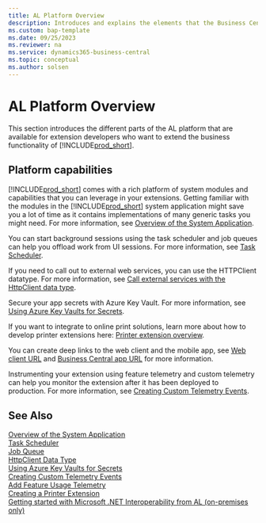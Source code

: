 ```yaml
---
title: AL Platform Overview
description: Introduces and explains the elements that the Business Central platform consists of.
ms.custom: bap-template
ms.date: 09/25/2023
ms.reviewer: na
ms.service: dynamics365-business-central
ms.topic: conceptual
ms.author: solsen
---
```


# AL Platform Overview

This section introduces the different parts of the AL platform that are available for extension developers who want to extend the business functionality of [!INCLUDE[prod_short](includes/prod_short.md)].

## Platform capabilities

[!INCLUDE[prod_short](includes/prod_short.md)] comes with a rich platform of system modules and capabilities that you can leverage in your extensions. Getting familiar with the modules in the [!INCLUDE[prod_short](includes/prod_short.md)] system application might save you a lot of time as it contains implementations of many generic tasks you might need. For more information, see [Overview of the System Application](devenv-system-application-overview.md).

You can start background sessions using the task scheduler and job queues can help you offload work from UI sessions. For more information, see [Task Scheduler](devenv-task-scheduler.md).

If you need to call out to external web services, you can use the HTTPClient datatype. For more information, see
[Call external services with the HttpClient data type](devenv-httpclient.md).

Secure your app secrets with Azure Key Vault. For more information, see [Using Azure Key Vaults for Secrets](devenv-app-key-vault-overview.md).

If you want to integrate to online print solutions, learn more about how to develop printer extensions here: [Printer extension overview](devenv-reports-printing.md).

You can create deep links to the web client and the mobile app, see [Web client URL](devenv-web-client-urls.md) and [Business Central app URL](devenv-link-to-mobile-app.md) for more information.

Instrumenting your extension using feature telemetry and custom telemetry can help you monitor the extension after it has been deployed to production. For more information, see [Creating Custom Telemetry Events](devenv-instrument-application-for-telemetry-app-insights.md).



## See Also

[Overview of the System Application](devenv-system-application-overview.md)  
[Task Scheduler](devenv-task-scheduler.md)  
[Job Queue](devenv-job-queue.md)  
[HttpClient Data Type](methods-auto/httpclient/httpclient-data-type.md)  
[Using Azure Key Vaults for Secrets](devenv-app-key-vault-overview.md)  
[Creating Custom Telemetry Events](devenv-instrument-application-for-telemetry-app-insights.md)  
[Add Feature Usage Telemetry](https://github.com/microsoft/BCApps/tree/main/src/System%20Application/App/Telemetry)  
[Creating a Printer Extension](devenv-reports-create-printer-extension.md)  
[Getting started with Microsoft .NET Interoperability from AL (on-premises only)](devenv-get-started-call-dotnet-from-al.md)  
